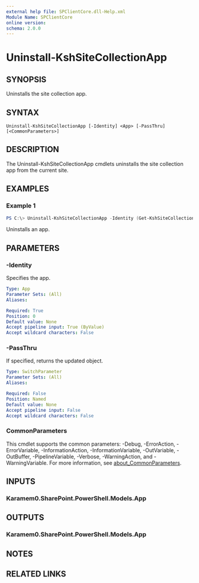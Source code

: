 ```yaml
---
external help file: SPClientCore.dll-Help.xml
Module Name: SPClientCore
online version:
schema: 2.0.0
---
```


# Uninstall-KshSiteCollectionApp

## SYNOPSIS
Uninstalls the site collection app.

## SYNTAX

```
Uninstall-KshSiteCollectionApp [-Identity] <App> [-PassThru] [<CommonParameters>]
```

## DESCRIPTION
The Uninstall-KshSiteCollectionApp cmdlets uninstalls the site collection app from the current site.

## EXAMPLES

### Example 1
```powershell
PS C:\> Uninstall-KshSiteCollectionApp -Identity (Get-KshSiteCollectionApp -AppId 'fdee2390-48bf-409e-956a-20f11a0add59')
```

Uninstalls an app.

## PARAMETERS

### -Identity
Specifies the app.

```yaml
Type: App
Parameter Sets: (All)
Aliases:

Required: True
Position: 0
Default value: None
Accept pipeline input: True (ByValue)
Accept wildcard characters: False
```

### -PassThru
If specified, returns the updated object.

```yaml
Type: SwitchParameter
Parameter Sets: (All)
Aliases:

Required: False
Position: Named
Default value: None
Accept pipeline input: False
Accept wildcard characters: False
```

### CommonParameters
This cmdlet supports the common parameters: -Debug, -ErrorAction, -ErrorVariable, -InformationAction, -InformationVariable, -OutVariable, -OutBuffer, -PipelineVariable, -Verbose, -WarningAction, and -WarningVariable. For more information, see [about_CommonParameters](http://go.microsoft.com/fwlink/?LinkID=113216).

## INPUTS

### Karamem0.SharePoint.PowerShell.Models.App

## OUTPUTS

### Karamem0.SharePoint.PowerShell.Models.App

## NOTES

## RELATED LINKS
